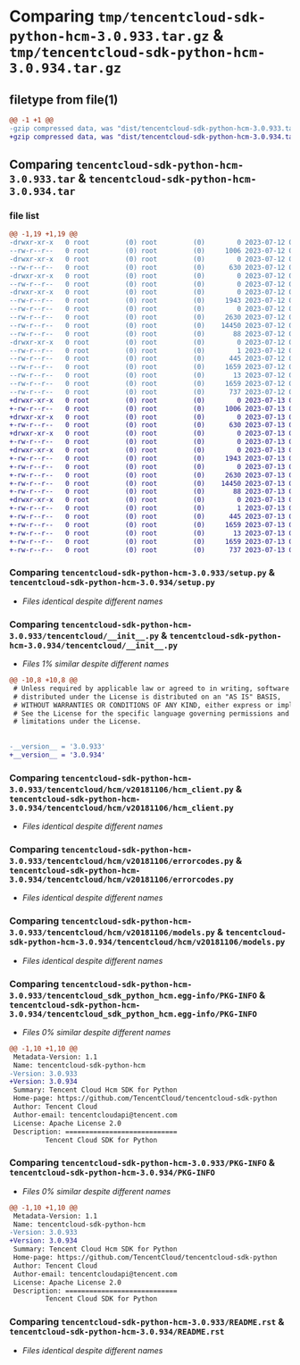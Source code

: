 # Comparing `tmp/tencentcloud-sdk-python-hcm-3.0.933.tar.gz` & `tmp/tencentcloud-sdk-python-hcm-3.0.934.tar.gz`

## filetype from file(1)

```diff
@@ -1 +1 @@
-gzip compressed data, was "dist/tencentcloud-sdk-python-hcm-3.0.933.tar", last modified: Wed Jul 12 00:30:59 2023, max compression
+gzip compressed data, was "dist/tencentcloud-sdk-python-hcm-3.0.934.tar", last modified: Thu Jul 13 00:23:31 2023, max compression
```

## Comparing `tencentcloud-sdk-python-hcm-3.0.933.tar` & `tencentcloud-sdk-python-hcm-3.0.934.tar`

### file list

```diff
@@ -1,19 +1,19 @@
-drwxr-xr-x   0 root         (0) root         (0)        0 2023-07-12 00:30:59.000000 tencentcloud-sdk-python-hcm-3.0.933/
--rw-r--r--   0 root         (0) root         (0)     1006 2023-07-12 00:30:59.000000 tencentcloud-sdk-python-hcm-3.0.933/setup.py
-drwxr-xr-x   0 root         (0) root         (0)        0 2023-07-12 00:30:59.000000 tencentcloud-sdk-python-hcm-3.0.933/tencentcloud/
--rw-r--r--   0 root         (0) root         (0)      630 2023-07-12 00:30:59.000000 tencentcloud-sdk-python-hcm-3.0.933/tencentcloud/__init__.py
-drwxr-xr-x   0 root         (0) root         (0)        0 2023-07-12 00:30:59.000000 tencentcloud-sdk-python-hcm-3.0.933/tencentcloud/hcm/
--rw-r--r--   0 root         (0) root         (0)        0 2023-07-12 00:30:59.000000 tencentcloud-sdk-python-hcm-3.0.933/tencentcloud/hcm/__init__.py
-drwxr-xr-x   0 root         (0) root         (0)        0 2023-07-12 00:30:59.000000 tencentcloud-sdk-python-hcm-3.0.933/tencentcloud/hcm/v20181106/
--rw-r--r--   0 root         (0) root         (0)     1943 2023-07-12 00:30:59.000000 tencentcloud-sdk-python-hcm-3.0.933/tencentcloud/hcm/v20181106/hcm_client.py
--rw-r--r--   0 root         (0) root         (0)        0 2023-07-12 00:30:59.000000 tencentcloud-sdk-python-hcm-3.0.933/tencentcloud/hcm/v20181106/__init__.py
--rw-r--r--   0 root         (0) root         (0)     2630 2023-07-12 00:30:59.000000 tencentcloud-sdk-python-hcm-3.0.933/tencentcloud/hcm/v20181106/errorcodes.py
--rw-r--r--   0 root         (0) root         (0)    14450 2023-07-12 00:30:59.000000 tencentcloud-sdk-python-hcm-3.0.933/tencentcloud/hcm/v20181106/models.py
--rw-r--r--   0 root         (0) root         (0)       88 2023-07-12 00:30:59.000000 tencentcloud-sdk-python-hcm-3.0.933/setup.cfg
-drwxr-xr-x   0 root         (0) root         (0)        0 2023-07-12 00:30:59.000000 tencentcloud-sdk-python-hcm-3.0.933/tencentcloud_sdk_python_hcm.egg-info/
--rw-r--r--   0 root         (0) root         (0)        1 2023-07-12 00:30:59.000000 tencentcloud-sdk-python-hcm-3.0.933/tencentcloud_sdk_python_hcm.egg-info/dependency_links.txt
--rw-r--r--   0 root         (0) root         (0)      445 2023-07-12 00:30:59.000000 tencentcloud-sdk-python-hcm-3.0.933/tencentcloud_sdk_python_hcm.egg-info/SOURCES.txt
--rw-r--r--   0 root         (0) root         (0)     1659 2023-07-12 00:30:59.000000 tencentcloud-sdk-python-hcm-3.0.933/tencentcloud_sdk_python_hcm.egg-info/PKG-INFO
--rw-r--r--   0 root         (0) root         (0)       13 2023-07-12 00:30:59.000000 tencentcloud-sdk-python-hcm-3.0.933/tencentcloud_sdk_python_hcm.egg-info/top_level.txt
--rw-r--r--   0 root         (0) root         (0)     1659 2023-07-12 00:30:59.000000 tencentcloud-sdk-python-hcm-3.0.933/PKG-INFO
--rw-r--r--   0 root         (0) root         (0)      737 2023-07-12 00:30:59.000000 tencentcloud-sdk-python-hcm-3.0.933/README.rst
+drwxr-xr-x   0 root         (0) root         (0)        0 2023-07-13 00:23:31.000000 tencentcloud-sdk-python-hcm-3.0.934/
+-rw-r--r--   0 root         (0) root         (0)     1006 2023-07-13 00:23:31.000000 tencentcloud-sdk-python-hcm-3.0.934/setup.py
+drwxr-xr-x   0 root         (0) root         (0)        0 2023-07-13 00:23:31.000000 tencentcloud-sdk-python-hcm-3.0.934/tencentcloud/
+-rw-r--r--   0 root         (0) root         (0)      630 2023-07-13 00:23:31.000000 tencentcloud-sdk-python-hcm-3.0.934/tencentcloud/__init__.py
+drwxr-xr-x   0 root         (0) root         (0)        0 2023-07-13 00:23:31.000000 tencentcloud-sdk-python-hcm-3.0.934/tencentcloud/hcm/
+-rw-r--r--   0 root         (0) root         (0)        0 2023-07-13 00:23:31.000000 tencentcloud-sdk-python-hcm-3.0.934/tencentcloud/hcm/__init__.py
+drwxr-xr-x   0 root         (0) root         (0)        0 2023-07-13 00:23:31.000000 tencentcloud-sdk-python-hcm-3.0.934/tencentcloud/hcm/v20181106/
+-rw-r--r--   0 root         (0) root         (0)     1943 2023-07-13 00:23:31.000000 tencentcloud-sdk-python-hcm-3.0.934/tencentcloud/hcm/v20181106/hcm_client.py
+-rw-r--r--   0 root         (0) root         (0)        0 2023-07-13 00:23:31.000000 tencentcloud-sdk-python-hcm-3.0.934/tencentcloud/hcm/v20181106/__init__.py
+-rw-r--r--   0 root         (0) root         (0)     2630 2023-07-13 00:23:31.000000 tencentcloud-sdk-python-hcm-3.0.934/tencentcloud/hcm/v20181106/errorcodes.py
+-rw-r--r--   0 root         (0) root         (0)    14450 2023-07-13 00:23:31.000000 tencentcloud-sdk-python-hcm-3.0.934/tencentcloud/hcm/v20181106/models.py
+-rw-r--r--   0 root         (0) root         (0)       88 2023-07-13 00:23:31.000000 tencentcloud-sdk-python-hcm-3.0.934/setup.cfg
+drwxr-xr-x   0 root         (0) root         (0)        0 2023-07-13 00:23:31.000000 tencentcloud-sdk-python-hcm-3.0.934/tencentcloud_sdk_python_hcm.egg-info/
+-rw-r--r--   0 root         (0) root         (0)        1 2023-07-13 00:23:31.000000 tencentcloud-sdk-python-hcm-3.0.934/tencentcloud_sdk_python_hcm.egg-info/dependency_links.txt
+-rw-r--r--   0 root         (0) root         (0)      445 2023-07-13 00:23:31.000000 tencentcloud-sdk-python-hcm-3.0.934/tencentcloud_sdk_python_hcm.egg-info/SOURCES.txt
+-rw-r--r--   0 root         (0) root         (0)     1659 2023-07-13 00:23:31.000000 tencentcloud-sdk-python-hcm-3.0.934/tencentcloud_sdk_python_hcm.egg-info/PKG-INFO
+-rw-r--r--   0 root         (0) root         (0)       13 2023-07-13 00:23:31.000000 tencentcloud-sdk-python-hcm-3.0.934/tencentcloud_sdk_python_hcm.egg-info/top_level.txt
+-rw-r--r--   0 root         (0) root         (0)     1659 2023-07-13 00:23:31.000000 tencentcloud-sdk-python-hcm-3.0.934/PKG-INFO
+-rw-r--r--   0 root         (0) root         (0)      737 2023-07-13 00:23:31.000000 tencentcloud-sdk-python-hcm-3.0.934/README.rst
```

### Comparing `tencentcloud-sdk-python-hcm-3.0.933/setup.py` & `tencentcloud-sdk-python-hcm-3.0.934/setup.py`

 * *Files identical despite different names*

### Comparing `tencentcloud-sdk-python-hcm-3.0.933/tencentcloud/__init__.py` & `tencentcloud-sdk-python-hcm-3.0.934/tencentcloud/__init__.py`

 * *Files 1% similar despite different names*

```diff
@@ -10,8 +10,8 @@
 # Unless required by applicable law or agreed to in writing, software
 # distributed under the License is distributed on an "AS IS" BASIS,
 # WITHOUT WARRANTIES OR CONDITIONS OF ANY KIND, either express or implied.
 # See the License for the specific language governing permissions and
 # limitations under the License.
 
 
-__version__ = '3.0.933'
+__version__ = '3.0.934'
```

### Comparing `tencentcloud-sdk-python-hcm-3.0.933/tencentcloud/hcm/v20181106/hcm_client.py` & `tencentcloud-sdk-python-hcm-3.0.934/tencentcloud/hcm/v20181106/hcm_client.py`

 * *Files identical despite different names*

### Comparing `tencentcloud-sdk-python-hcm-3.0.933/tencentcloud/hcm/v20181106/errorcodes.py` & `tencentcloud-sdk-python-hcm-3.0.934/tencentcloud/hcm/v20181106/errorcodes.py`

 * *Files identical despite different names*

### Comparing `tencentcloud-sdk-python-hcm-3.0.933/tencentcloud/hcm/v20181106/models.py` & `tencentcloud-sdk-python-hcm-3.0.934/tencentcloud/hcm/v20181106/models.py`

 * *Files identical despite different names*

### Comparing `tencentcloud-sdk-python-hcm-3.0.933/tencentcloud_sdk_python_hcm.egg-info/PKG-INFO` & `tencentcloud-sdk-python-hcm-3.0.934/tencentcloud_sdk_python_hcm.egg-info/PKG-INFO`

 * *Files 0% similar despite different names*

```diff
@@ -1,10 +1,10 @@
 Metadata-Version: 1.1
 Name: tencentcloud-sdk-python-hcm
-Version: 3.0.933
+Version: 3.0.934
 Summary: Tencent Cloud Hcm SDK for Python
 Home-page: https://github.com/TencentCloud/tencentcloud-sdk-python
 Author: Tencent Cloud
 Author-email: tencentcloudapi@tencent.com
 License: Apache License 2.0
 Description: ============================
         Tencent Cloud SDK for Python
```

### Comparing `tencentcloud-sdk-python-hcm-3.0.933/PKG-INFO` & `tencentcloud-sdk-python-hcm-3.0.934/PKG-INFO`

 * *Files 0% similar despite different names*

```diff
@@ -1,10 +1,10 @@
 Metadata-Version: 1.1
 Name: tencentcloud-sdk-python-hcm
-Version: 3.0.933
+Version: 3.0.934
 Summary: Tencent Cloud Hcm SDK for Python
 Home-page: https://github.com/TencentCloud/tencentcloud-sdk-python
 Author: Tencent Cloud
 Author-email: tencentcloudapi@tencent.com
 License: Apache License 2.0
 Description: ============================
         Tencent Cloud SDK for Python
```

### Comparing `tencentcloud-sdk-python-hcm-3.0.933/README.rst` & `tencentcloud-sdk-python-hcm-3.0.934/README.rst`

 * *Files identical despite different names*

